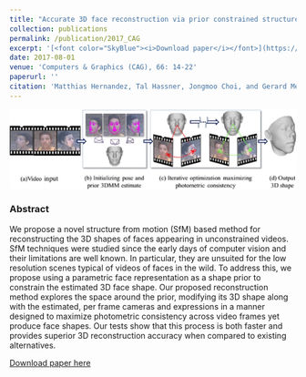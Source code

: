 ```yaml
---
title: "Accurate 3D face reconstruction via prior constrained structure from motion"
collection: publications
permalink: /publication/2017_CAG
excerpt: '[<font color="SkyBlue"><i>Download paper</i></font>](https://www.sciencedirect.com/science/article/pii/S0097849317300572)'
date: 2017-08-01
venue: 'Computers & Graphics (CAG), 66: 14-22'
paperurl: ''
citation: 'Matthias Hernandez, Tal Hassner, Jongmoo Choi, and Gerard Medioni. <i>Accurate 3D face reconstruction via prior constrained structure from motion.</i> Computers & Graphics (CAG), 66: 14-22, 2017.'
---
```


<img src='../projects/SfM/SfM.jpg'>

### Abstract
We propose a novel structure from motion (SfM) based method for reconstructing the 3D shapes of faces appearing in unconstrained videos. SfM techniques were studied since the early days of computer vision and their limitations are well known. In particular, they are unsuited for the low resolution scenes typical of videos of faces in the wild. To address this, we propose using a parametric face representation as a shape prior to constrain the estimated 3D face shape. Our proposed reconstruction method explores the space around the prior, modifying its 3D shape along with the estimated, per frame cameras and expressions in a manner designed to maximize photometric consistency across video frames yet produce face shapes. Our tests show that this process is both faster and provides superior 3D reconstruction accuracy when compared to existing alternatives.


[Download paper here](https://www.sciencedirect.com/science/article/pii/S0097849317300572)
